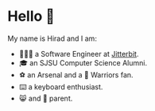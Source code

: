 # Hello 👋

My name is Hirad and I am:

- 🧑🏻‍🔧 a Software Engineer at [Jitterbit](https://jitterbit.com).
- 🎓 an SJSU Computer Science Alumni.
- ⚽️ an Arsenal and a 🏀 Warriors fan.
- ⌨️ a keyboard enthusiast.
- 😸 and 🐶 parent.
